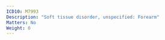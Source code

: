 ```yaml
---
ICD10: M7993
Description: "Soft tissue disorder, unspecified: Forearm"
Matters: No
Weight: 0
---
```


